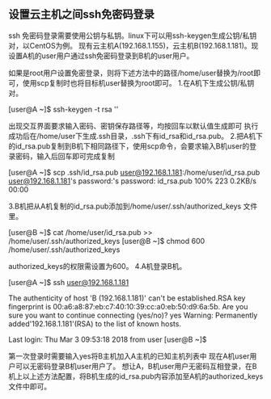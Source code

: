 ## **设置云主机之间ssh免密码登录**

ssh 免密码登录需要使用公钥与私钥。linux下可以用ssh-keygen生成公钥/私钥对，以CentOS为例。
现有云主机A(192.168.1.155)，云主机B(192.168.1.181)。现设置A机的user用户通过ssh免密码登录到B机的user用户。

如果是root用户设置免密登录，则将下述方法中的路径/home/user替换为/root即可，使用scp复制时也将目标机user替换为root即可。
1.在A机下生成公钥/私钥对。

[user@A ~]$ ssh-keygen -t rsa ''

出现交互界面要求输入密码、密钥保存路径等，均按回车以默认值生成即可
执行成功后在/home/user下生成.ssh目录，.ssh下有id_rsa和id_rsa.pub。
2.把A机下的id_rsa.pub复制到B机下相同路径下，使用scp命令，会要求输入B机user的登录密码，输入后回车即可完成复制

[user@A ~]$ scp .ssh/id_rsa.pub user@192.168.1.181:/home/user/id_rsa.pub
user@192.168.1.181's password:'s password:
id_rsa.pub 100% 223 0.2KB/s 00:00

3.B机把从A机复制的id_rsa.pub添加到/home/user/.ssh/authorized_keys 文件里。

[user@B ~]$ cat /home/user/id_rsa.pub >> /home/user/.ssh/authorized_keys
[user@B ~]$ chmod 600 /home/user/.ssh/authorized_keys

authorized_keys的权限需设置为600。
4.A机登录B机。

[user@A ~]$ ssh user@192.168.1.181

The authenticity of host 'B (192.168.1.181)' can't be established.RSA key fingerprint is 00:a6:a8:87:eb:c7:40:10:39:cc:a0:eb:50:d9:6a:5b.
Are you sure you want to continue connecting (yes/no)? yes
Warning: Permanently added'192.168.1.181'(RSA) to the list of known hosts.

Last login: Thu Mar 3 09:53:18 2018 from user
[user@B ~]$

第一次登录时需要输入yes将B主机加入A主机的已知主机列表中
现在A机user用户可以无密码登录B机user用户了。
想让A，B机user用户无密码互相登录，在B机上以上述方法配置，将B机生成的id_rsa.pub内容添加至A机的authorized_keys文件中即可。